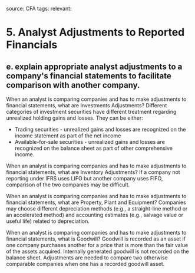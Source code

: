 source: CFA
tags: 
relevant: 

# 5. Analyst Adjustments to Reported Financials

## e. explain appropriate analyst adjustments to a company's financial statements to facilitate comparison with another company.

When an analyst is comparing companies and has to make adjustments to financial statements, what are Investments Adjustments?
Different categories of investment securities have different treatment regarding unrealized holding gains and losses. They can be either:
- Trading securities - unrealized gains and losses are recognized on the income statement as part of the net income
- Available-for-sale securities - unrealized gains and losses are recognized on the balance sheet as part of other comprehensive income.

When an analyst is comparing companies and has to make adjustments to financial statements, what are Inventory Adjustments?
If a company not reporting under IFRS uses LIFO but another company uses FIFO, comparison of the two companies may be difficult.

When an analyst is comparing companies and has to make adjustments to financial statements, what are Property, Plant and Equipment?
Companies may choose different depreciation methods (e.g., a straight-line method or an accelerated method) and accounting estimates (e.g., salvage value or useful life) related to depreciation.

When an analyst is comparing companies and has to make adjustments to financial statements, what is Goodwill?
Goodwill is recorded as an asset if one company purchases another for a price that is more than the fair value of the assets acquired. Internally generated goodwill is not recorded on the balance sheet. Adjustments are needed to compare two otherwise comparable companies when one has a recorded goodwill asset.

